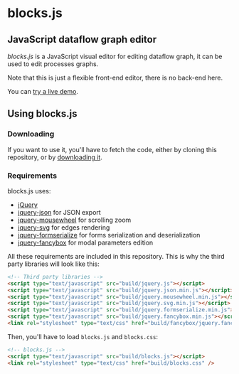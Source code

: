 # blocks.js

## JavaScript dataflow graph editor

*blocks.js* is a JavaScript visual editor for editing dataflow graph, it can 
be used to edit processes graphs.

Note that this is just a flexible front-end editor, there is no back-end here.

You can [try a live demo](http://gregwar.com/blocks.js/).

## Using blocks.js

### Downloading

If you want to use it, you'll have to fetch the code, either by cloning this 
repository, or by 
[downloading it](https://github.com/Gregwar/blocks.js/archive/master.zip).

### Requirements

blocks.js uses:

* [jQuery](http://jquery.com/)
* [jquery-json](http://code.google.com/p/jquery-json/) for JSON export
* [jquery-mousewheel](http://plugins.jquery.com/mousewheel/) for scrolling zoom
* [jquery-svg](http://keith-wood.name/svg.html) for edges rendering
* [jquery-formserialize](http://malsup.com/jquery/form/) for forms serialization
  and deserialization
* [jquery-fancybox](http://fancyapps.com/fancybox/) for modal parameters edition

All these requirements are included in this repository. This is why the third party
libraries will look like this:

```html
<!-- Third party libraries -->
<script type="text/javascript" src="build/jquery.js"></script>
<script type="text/javascript" src="build/jquery.json.min.js"></script>
<script type="text/javascript" src="build/jquery.mousewheel.min.js"></script>
<script type="text/javascript" src="build/jquery.svg.min.js"></script>
<script type="text/javascript" src="build/jquery.formserialize.min.js"></script>
<script type="text/javascript" src="build/jquery.fancybox.min.js"></script> 
<link rel="stylesheet" type="text/css" href="build/fancybox/jquery.fancybox.css" />
```

Then, you'll have to load `blocks.js` and `blocks.css`:

```html
<!-- blocks.js -->
<script type="text/javascript" src="build/blocks.js"></script> 
<link rel="stylesheet" type="text/css" href="build/blocks.css" />
```

